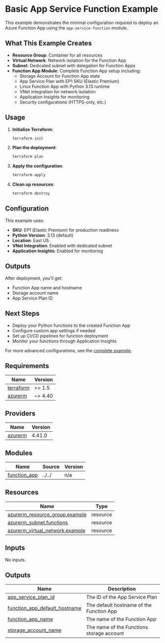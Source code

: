 # Basic App Service Function Example

This example demonstrates the minimal configuration required to deploy an Azure Function App using the `app-service-function` module.

## What This Example Creates

- **Resource Group**: Container for all resources
- **Virtual Network**: Network isolation for the Function App
- **Subnet**: Dedicated subnet with delegation for Function Apps
- **Function App Module**: Complete Function App setup including:
  - Storage Account for Function App state
  - App Service Plan with EP1 SKU (Elastic Premium)
  - Linux Function App with Python 3.13 runtime
  - VNet integration for network isolation
  - Application Insights for monitoring
  - Security configurations (HTTPS-only, etc.)

## Usage

1. **Initialize Terraform**:
   ```bash
   terraform init
   ```

2. **Plan the deployment**:
   ```bash
   terraform plan
   ```

3. **Apply the configuration**:
   ```bash
   terraform apply
   ```

4. **Clean up resources**:
   ```bash
   terraform destroy
   ```

## Configuration

This example uses:
- **SKU**: EP1 (Elastic Premium) for production readiness
- **Python Version**: 3.13 (default)
- **Location**: East US
- **VNet Integration**: Enabled with dedicated subnet
- **Application Insights**: Enabled for monitoring

## Outputs

After deployment, you'll get:
- Function App name and hostname
- Storage account name
- App Service Plan ID

## Next Steps

- Deploy your Python functions to the created Function App
- Configure custom app settings if needed
- Set up CI/CD pipelines for function deployment
- Monitor your functions through Application Insights

For more advanced configurations, see the [complete example](../complete/).

<!-- BEGIN_TF_DOCS -->
## Requirements

| Name | Version |
|------|---------|
| <a name="requirement_terraform"></a> [terraform](#requirement\_terraform) | >= 1.5 |
| <a name="requirement_azurerm"></a> [azurerm](#requirement\_azurerm) | ~> 4.40 |

## Providers

| Name | Version |
|------|---------|
| <a name="provider_azurerm"></a> [azurerm](#provider\_azurerm) | 4.41.0 |

## Modules

| Name | Source | Version |
|------|--------|---------|
| <a name="module_function_app"></a> [function\_app](#module\_function\_app) | ../../ | n/a |

## Resources

| Name | Type |
|------|------|
| [azurerm_resource_group.example](https://registry.terraform.io/providers/hashicorp/azurerm/latest/docs/resources/resource_group) | resource |
| [azurerm_subnet.functions](https://registry.terraform.io/providers/hashicorp/azurerm/latest/docs/resources/subnet) | resource |
| [azurerm_virtual_network.example](https://registry.terraform.io/providers/hashicorp/azurerm/latest/docs/resources/virtual_network) | resource |

## Inputs

No inputs.

## Outputs

| Name | Description |
|------|-------------|
| <a name="output_app_service_plan_id"></a> [app\_service\_plan\_id](#output\_app\_service\_plan\_id) | The ID of the App Service Plan |
| <a name="output_function_app_default_hostname"></a> [function\_app\_default\_hostname](#output\_function\_app\_default\_hostname) | The default hostname of the Function App |
| <a name="output_function_app_name"></a> [function\_app\_name](#output\_function\_app\_name) | The name of the Function App |
| <a name="output_storage_account_name"></a> [storage\_account\_name](#output\_storage\_account\_name) | The name of the Functions storage account |
<!-- END_TF_DOCS -->

